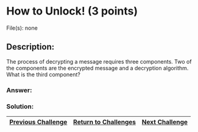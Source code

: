 # How to Unlock! (3 points)

File(s): none

## Description:

The process of decrypting a message requires three components. Two of the components are the encrypted message and a decryption algorithm. What is the third component?

### Answer:

### Solution:



| [Previous Challenge](/Challenges/Investigate/8) | [Return to Challenges](/Challenges/../../../#modules) | [Next Challenge](/Challenges/Operate-And-Maintain/2) |
| :------- | :-----: | ------: |